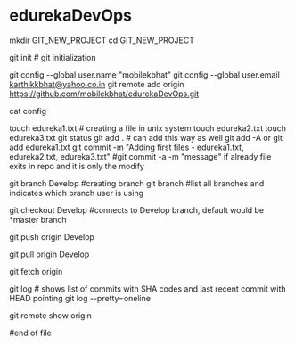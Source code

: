 # edurekaDevOps
mkdir GIT_NEW_PROJECT
cd GIT_NEW_PROJECT
  
git init # git initialization
  
git config --global user.name "mobilekbhat"
git config --global user.email karthikkbhat@yahoo.co.in
git remote add origin https://github.com/mobilekbhat/edurekaDevOps.git
  
cat config 
  
touch edureka1.txt # creating a file in unix system
touch edureka2.txt
touch edureka3.txt
git status
git add . # can add this way as well git add -A or git add edureka1.txt 
git commit -m "Adding first files - edureka1.txt, edureka2.txt, edureka3.txt" #git commit -a -m "message" if already file exits in repo and it is only the modify

git branch Develop #creating branch
git branch #list all branches and indicates which branch user is using
  
git checkout Develop #connects to Develop branch, default would be *master branch
 
git push origin Develop

git pull origin Develop

git fetch origin

git log # shows list of commits with SHA codes and last recent commit with HEAD pointing
git log --pretty=oneline

git remote show origin

#end of file
